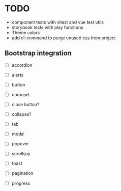 # TODO

- component tests with vitest and vue test utils
- storybook tests with play functions
- Theme colors
- add cli command to purge unused css from project

## Bootstrap integration

- [ ] accordion
- [ ] alerts
- [ ] button
- [ ] carousel
- [ ] close button?
- [ ] collapse?
- [ ] tab
- [ ] modal
- [ ] popover
- [ ] scrollspy
- [ ] toast

- [ ] pagination
- [ ] progress
